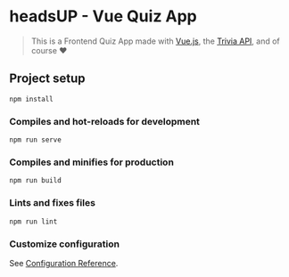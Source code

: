# headsUP - Vue Quiz App

> This is a Frontend Quiz App made with [Vue.js](https://vuejs.org), the [Trivia API](https://opentdb.com/), and of course :heart:

## Project setup

```
npm install
```

### Compiles and hot-reloads for development

```
npm run serve
```

### Compiles and minifies for production

```
npm run build
```

### Lints and fixes files

```
npm run lint
```

### Customize configuration

See [Configuration Reference](https://cli.vuejs.org/config/).
